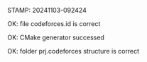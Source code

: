 STAMP: 20241103-092424
OK: file codeforces.id is correct
OK: CMake generator successed
OK: folder prj.codeforces structure is correct
